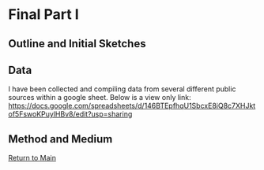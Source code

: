 # Final Part I
## Outline and Initial Sketches

## Data

I have been collected and compiling data from several different public sources within a google sheet. Below is a view only link:
https://docs.google.com/spreadsheets/d/146BTEpfhqU1SbcxE8iQ8c7XHJktof5FswoKPuylHBv8/edit?usp=sharing

## Method and Medium

[Return to Main](/README.md)
